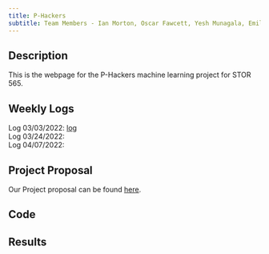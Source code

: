 ```yaml
---
title: P-Hackers
subtitle: Team Members - Ian Morton, Oscar Fawcett, Yesh Munagala, Emily Przykucki, Weston Murdock
---
```


## Description
This is the webpage for the P-Hackers machine learning project for STOR 565.

## Weekly Logs
Log 03/03/2022: <a href="The_P-Hackers_03-02-2022.pdf" target="_blank">log</a>  
Log 03/24/2022:  
Log 04/07/2022:  

## Project Proposal
Our Project proposal can be found <a href="P-Hackers-Project-Proposal.html " target="_blank">here</a>.

## Code

## Results
